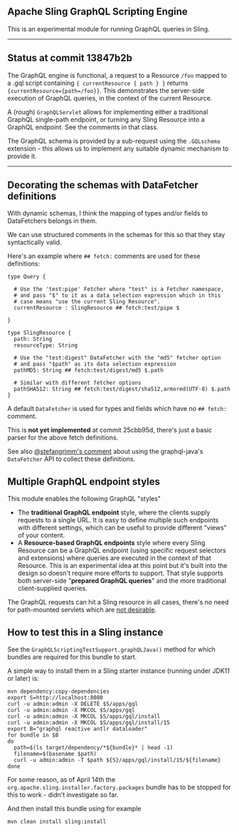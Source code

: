 Apache Sling GraphQL Scripting Engine
----

This is an experimental module for running GraphQL queries in Sling.

----

## Status at commit 13847b2b

The GraphQL engine is functional, a request to a Resource `/foo` mapped to a .gql script containing
`{ currentResource { path } }` returns `{currentResource={path=/foo}}`.
This demonstrates the server-side execution of GraphQL queries, in the context of the current Resource.

A (rough) `GraphQLServlet` allows for implementing either a traditional GraphQL single-path endpoint,
or turning any Sling Resource into a GraphQL endpoint. See the comments in that class.

The GraphQL schema is provided by a sub-request using the `.GQLschema` extension - this allows us to
implement any suitable dynamic mechanism to provide it.

----

## Decorating the schemas with DataFetcher definitions

With dynamic schemas, I think the mapping of types and/or fields to DataFetchers belongs in them.

We can use structured comments in the schemas for this so that they stay syntactically valid.

Here's an example where `## fetch:` comments are used for these definitions:

    type Query {

      # Use the 'test:pipe' Fetcher where "test" is a Fetcher namespace,
      # and pass "$" to it as a data selection expression which in this
      # case means "use the current Sling Resource".
      currentResource : SlingResource ## fetch:test/pipe $

    }

    type SlingResource {
      path: String
      resourceType: String

      # Use the "test:digest" DataFetcher with the "md5" fetcher option
      # and pass "$path" as its data selection expression
      pathMD5: String ## fetch:test/digest/md5 $.path

      # Similar with different fetcher options
      pathSHA512: String ## fetch:test/digest/sha512,armored(UTF-8) $.path
    }

A default `DataFetcher` is used for types and fields which have no `## fetch:` comment.

This is **not yet implemented** at commit 25cbb95d, there's just a basic parser for the above
fetch definitions.

See also [@stefangrimm's comment](https://github.com/apache/sling-whiteboard/commit/0c9db2d0e202eb74b605e65da7bfe01b4a8818f8#commitcomment-38639195) about using the graphql-java's `DataFetcher` API  to collect these definitions.


## Multiple GraphQL endpoint styles

This module enables the following GraphQL "styles"

  * The **traditional GraphQL endpoint** style, where the clients supply requests to a single URL. It is easy to define
    multiple such endpoints with different settings, which can be useful to provide different "views" of your content.
  * A **Resource-based GraphQL endpoints** style where every Sling Resource can be a GraphQL endpoint (using specific 
    request selectors and extensions) where queries are executed in the context of that Resource. This is an experimental
    idea at this point but it's built into the design so doesn't require more efforts to support. That style supports both
    server-side "**prepared GraphQL queries**" and the more traditional client-supplied queries.
    
The GraphQL requests can hit a Sling resource in all cases, there's no need for path-mounted servlets which are [not desirable](https://sling.apache.org/documentation/the-sling-engine/servlets.html#caveats-when-binding-servlets-by-path-1).
  
## How to test this in a Sling instance

See the `GraphQLScriptingTestSupport.graphQLJava()` method for which bundles
are required for this bundle to start.

A simple way to install them in a Sling starter instance (running under JDK11
or later) is:

    mvn dependency:copy-dependencies
    export S=http://localhost:8080
    curl -u admin:admin -X DELETE $S/apps/gql
    curl -u admin:admin -X MKCOL $S/apps/gql
    curl -u admin:admin -X MKCOL $S/apps/gql/install
    curl -u admin:admin -X MKCOL $S/apps/gql/install/15
    export B="graphql reactive antlr dataloader"
    for bundle in $B
    do
      path=$(ls target/dependency/*${bundle}* | head -1)
      filename=$(basename $path)
      curl -u admin:admin -T $path ${S}/apps/gql/install/15/${filename}
    done

For some reason, as of April 14th the `org.apache.sling.installer.factory.packages` bundle
has to be stopped for this to work - didn't investigate so far.

And then install this bundle using for example

    mvn clean install sling:install
